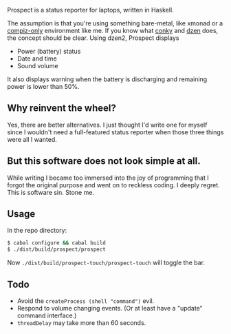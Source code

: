 Prospect is a status reporter for laptops, written in Haskell.

The assumption is that you're using something bare-metal, like xmonad or a [compiz-only](https://askubuntu.com/questions/174806/standalone-of-compiz-and-google-chrome-with-borders) environment like me. If you know what [conky](http://conky.sourceforge.net/) and [dzen](https://github.com/robm/dzen/) does, the concept should be clear. Using dzen2, Prospect displays

- Power (battery) status
- Date and time
- Sound volume

It also displays warning when the battery is discharging and remaining power is lower than 50%.

## Why reinvent the wheel?

Yes, there are better alternatives. I just thought I'd write one for myself since I wouldn't need a full-featured status reporter when those three things were all I wanted.

## But this software does not look simple at all.

While writing I became too immersed into the joy of programming that I forgot the original purpose and went on to reckless coding. I deeply regret. This is software sin. Stone me.

## Usage

In the repo directory:

```sh
$ cabal configure && cabal build
$ ./dist/build/prospect/prospect
```

Now `./dist/build/prospect-touch/prospect-touch` will toggle the bar.

## Todo

- Avoid the `createProcess (shell "command")` evil.
- Respond to volume changing events. (Or at least have a "update" command interface.)
- `threadDelay` may take more than 60 seconds.
